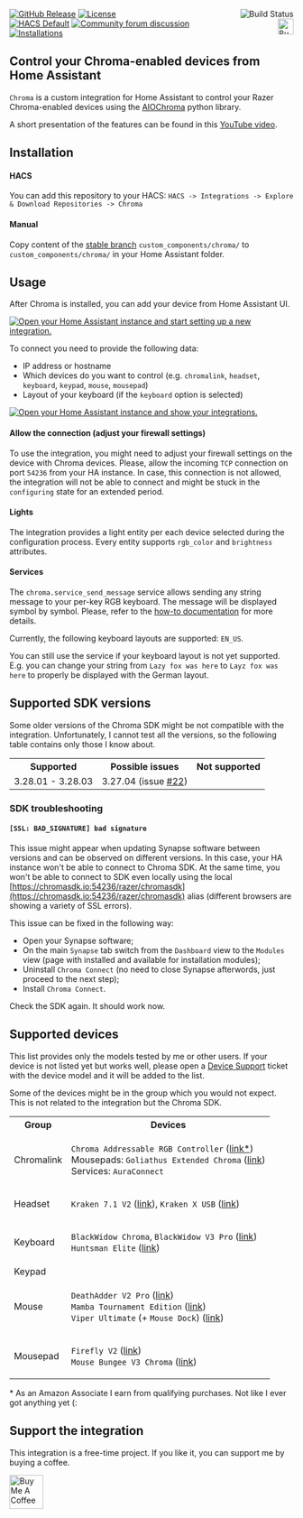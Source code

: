 [![GitHub Release](https://img.shields.io/github/release/Vaskivskyi/ha-chroma.svg?style=for-the-badge&color=blue)](https://github.com/Vaskivskyi/ha-chroma/releases) [![License](https://img.shields.io/github/license/Vaskivskyi/ha-chroma.svg?style=for-the-badge&color=yellow)](LICENSE)<a href="https://github.com/Vaskivskyi/ha-chroma/actions/workflows/build.yaml"><img src="https://img.shields.io/github/workflow/status/Vaskivskyi/ha-chroma/Build?style=for-the-badge" alt="Build Status" align="right" /></a><br/>
[![HACS Default](https://img.shields.io/badge/HACS-default-blue.svg?style=for-the-badge)](https://hacs.xyz) [![Community forum discussion](https://img.shields.io/badge/COMMUNITY-FORUM-success?style=for-the-badge&color=yellow)](https://community.home-assistant.io/t/custom-component-chroma-integration-control-your-rgb/464511)<a href="https://www.buymeacoffee.com/vaskivskyi" target="_blank"><img src="https://cdn.buymeacoffee.com/buttons/v2/default-blue.png" alt="Buy Me A Coffee" style="height: 28px !important;" align="right" /></a><br/>
[![Installations](https://img.shields.io/endpoint?url=https://vaskivskyi.github.io/ha-custom-analytics/badges/chroma/total.json&style=for-the-badge&color=blue)](https://github.com/Vaskivskyi/ha-custom-analytics)

## Control your Chroma-enabled devices from Home Assistant

`Chroma` is a custom integration for Home Assistant to control your Razer Chroma-enabled devices using the [AIOChroma](https://github.com/Vaskivskyi/aiochroma) python library.

A short presentation of the features can be found in this [YouTube video](https://www.youtube.com/watch?v=ytdS9JUWSb4).

## Installation

#### HACS

You can add this repository to your HACS:
`HACS -> Integrations -> Explore & Download Repositories -> Chroma`

#### Manual

Copy content of the [stable branch](https://github.com/Vaskivskyi/ha-chroma/tree/stable) `custom_components/chroma/` to `custom_components/chroma/` in your Home Assistant folder.

## Usage

After Chroma is installed, you can add your device from Home Assistant UI.

[![Open your Home Assistant instance and start setting up a new integration.](https://my.home-assistant.io/badges/config_flow_start.svg)](https://my.home-assistant.io/redirect/config_flow_start/?domain=chroma)

To connect you need to provide the following data:
- IP address or hostname
- Which devices do you want to control (e.g. `chromalink`, `headset`, `keyboard`, `keypad`, `mouse`, `mousepad`)
- Layout of your keyboard (if the `keyboard` option is selected)

[![Open your Home Assistant instance and show your integrations.](https://my.home-assistant.io/badges/integrations.svg)](https://my.home-assistant.io/redirect/integrations/)

#### Allow the connection (adjust your firewall settings)

To use the integration, you might need to adjust your firewall settings on the device with Chroma devices. Please, allow the incoming `TCP` connection on port `54236` from your HA instance. In case, this connection is not allowed, the integration will not be able to connect and might be stuck in the `configuring` state for an extended period.

#### Lights

The integration provides a light entity per each device selected during the configuration process. Every entity supports `rgb_color` and `brightness` attributes.

#### Services

The `chroma.service_send_message` service allows sending any string message to your per-key RGB keyboard. The message will be displayed symbol by symbol. Please, refer to the [how-to documentation](https://github.com/Vaskivskyi/ha-chroma/blob/main/docs/how-to.md) for more details.

Currently, the following keyboard layouts are supported: `EN_US`.

You can still use the service if your keyboard layout is not yet supported. E.g. you can change your string from `Lazy fox was here` to `Layz fox was here` to properly be displayed with the German layout.

## Supported SDK versions

Some older versions of the Chroma SDK might be not compatible with the integration. Unfortunately, I cannot test all the versions, so the following table contains only those I know about.

<table>
<tr><th>Supported</th><th>Possible issues</th><th>Not supported</th></tr>
<tr><td>
3.28.01 - 3.28.03
</td><td>
3.27.04 (issue <a href="https://github.com/Vaskivskyi/ha-chroma/issues/22">#22</a>)
</td><td>

</td></tr>
</table>

### SDK troubleshooting

#### `[SSL: BAD_SIGNATURE] bad signature`
This issue might appear when updating Synapse software between versions and can be observed on different versions. In this case, your HA instance won't be able to connect to Chroma SDK. At the same time, you won't be able to connect to SDK even locally using the local [https://chromasdk.io:54236/razer/chromasdk](https://chromasdk.io:54236/razer/chromasdk) alias (different browsers are showing a variety of SSL errors).

 This issue can be fixed in the following way:
- Open your Synapse software;
- On the main `Synapse` tab switch from the `Dashboard` view to the `Modules` view (page with installed and available for installation modules);
- Uninstall `Chroma Connect` (no need to close Synapse afterwords, just proceed to the next step);
- Install `Chroma Connect`.

Check the SDK again. It should work now.

## Supported devices

This list provides only the models tested by me or other users. If your device is not listed yet but works well, please open a [Device Support](https://github.com/Vaskivskyi/ha-chroma/issues/new/choose) ticket with the device model and it will be added to the list.

Some of the devices might be in the group which you would not expect. This is not related to the integration but the Chroma SDK.

<table>

<tr><th>Group</th><th>Devices</th></tr>

<tr><td>Chromalink</td><td>

`Chroma Addressable RGB Controller` ([link*](https://amzn.to/3T0E4UG))<br />
Mousepads: `Goliathus Extended Chroma` ([link](https://amzn.to/3VsDsZU))<br/>
Services: `AuraConnect`

</td></tr>

<tr><td>Headset</td><td>

`Kraken 7.1 V2` ([link](https://amzn.to/3VsN1rt)), `Kraken X USB` ([link](https://amzn.to/3rWZshC))

</td></tr>

<tr><td>Keyboard</td><td>

`BlackWidow Chroma`, `BlackWidow V3 Pro` ([link](https://amzn.to/3CUAy8X))<br/>
`Huntsman Elite` ([link](https://amzn.to/3rQ36tJ))

</td></tr>

<tr><td>Keypad</td><td>


</td></tr>

<tr><td>Mouse</td><td>

`DeathAdder V2 Pro` ([link](https://amzn.to/3VrDAsg))<br/>
`Mamba Tournament Edition` ([link](https://amzn.to/3RZBqgP))<br/>
`Viper Ultimate` (+ `Mouse Dock`) ([link](https://amzn.to/3RXXt7w))

</td></tr>

<tr><td>Mousepad</td><td>

`Firefly V2` ([link](https://amzn.to/3S01V5w))<br />
`Mouse Bungee V3 Chroma` ([link](https://amzn.to/3MAproL))

</td></tr>

</table>
* As an Amazon Associate I earn from qualifying purchases. Not like I ever got anything yet (:

## Support the integration

This integration is a free-time project. If you like it, you can support me by buying a coffee.

<a href="https://www.buymeacoffee.com/vaskivskyi" target="_blank"><img src="https://cdn.buymeacoffee.com/buttons/v2/default-blue.png" alt="Buy Me A Coffee" style="height: 60px !important;"></a>
